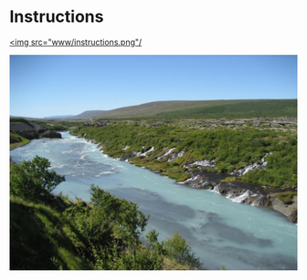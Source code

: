 
# Instructions
<a href="https://www.youtube.com/watch?v=NOyQywTcXaQ"
target="_blank"><img src="www/instructions.png"/</a>


![alt text](www/hvita.jpg)

